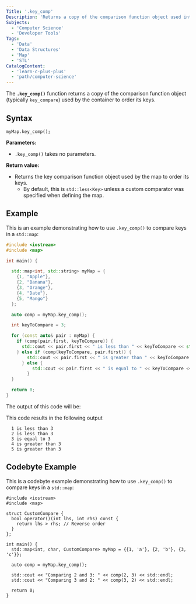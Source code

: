 ```yaml
---
Title: '.key_comp'
Description: 'Returns a copy of the comparison function object used internally by associative containers (like `std::map`) to order their keys.'
Subjects:
  - 'Computer Science'
  - 'Developer Tools'
Tags:
  - 'Data'
  - 'Data Structures'
  - 'Map'
  - 'STL'
CatalogContent:
  - 'learn-c-plus-plus'
  - 'path/computer-science'
---
```


The **`.key_comp()`** function returns a copy of the comparison function object (typically `key_compare`) used by the container to order its keys.

## Syntax

```pseudo
myMap.key_comp();
```

**Parameters:**

- `.key_comp()` takes no parameters.

**Return value:**

- Returns the key comparison function object used by the map to order its keys.
  - By default, this is `std::less<Key>` unless a custom comparator was specified when defining the map.

## Example

This is an example demonstrating how to use `.key_comp()` to compare keys in a `std::map`:

```cpp
#include <iostream>
#include <map>

int main() {

  std::map<int, std::string> myMap = {
    {1, "Apple"},
    {2, "Banana"},
    {3, "Orange"},
    {4, "Date"},
    {5, "Mango"}
  };

  auto comp = myMap.key_comp();

  int keyToCompare = 3;

  for (const auto& pair : myMap) {
    if (comp(pair.first, keyToCompare)) {
      std::cout << pair.first << " is less than " << keyToCompare << std::endl;
    } else if (comp(keyToCompare, pair.first)) {
        std::cout << pair.first << " is greater than " << keyToCompare << std::endl;
      } else {
          std::cout << pair.first << " is equal to " << keyToCompare << std::endl;
        }
  }

  return 0;
}
```

The output of this code will be:

This code results in the following output

```shell
  1 is less than 3
  2 is less than 3
  3 is equal to 3
  4 is greater than 3
  5 is greater than 3
```

## Codebyte Example

This is a codebyte example demonstrating how to use `.key_comp()` to compare keys in a `std::map`:

```codebyte/cpp
#include <iostream>
#include <map>

struct CustomCompare {
  bool operator()(int lhs, int rhs) const {
    return lhs > rhs; // Reverse order
  }
};

int main() {
  std::map<int, char, CustomCompare> myMap = {{1, 'a'}, {2, 'b'}, {3, 'c'}};

  auto comp = myMap.key_comp();

  std::cout << "Comparing 2 and 3: " << comp(2, 3) << std::endl;
  std::cout << "Comparing 3 and 2: " << comp(3, 2) << std::endl;

  return 0;
}
```
